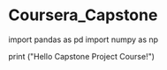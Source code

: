 # Coursera_Capstone

import pandas as pd
import numpy as np

print ("Hello Capstone Project Course!")
